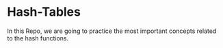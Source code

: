 # Hash-Tables
In this Repo, we are going to practice the most important concepts related to the hash functions.
